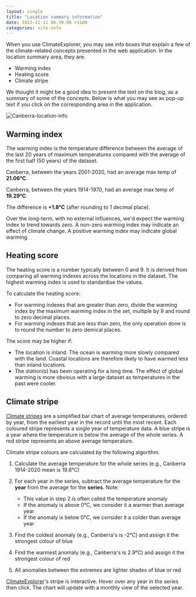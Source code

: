 ```yaml
---
layout: single
title: "Location summary information"
date: 2022-11-11 06:39:00 +1100
categories: site-info
---
```

When you use ClimateExplorer, you may see info boxes that explain a few of the climate-related concepts presented in the web application. In the location summary area, they are:

- Warming index
- Heating score
- Climate stripe

We thought it might be a good idea to present the text on the blog, as a summary of some of the concepts. Below is what you may see as pop-up text if you click on the corresponding area in the application.

![Canberra-location-info]({{site.url}}/blog/assets/Canberra-location-info.png)

## Warming index

The warming index is the temperature difference between the average of the last 20 years of maximum temperatures compared with the average of the first half (50 years) of the dataset.

Canberra, between the years 2001-2020, had an average max temp of **21.06°C**.

Canberra, between the years 1914-1970, had an average max temp of **19.29°C**.

The difference is **+1.8°C** (after rounding to 1 decimal place).

Over the long-term, with no external influences, we'd expect the warming index to trend towards zero. A non-zero warming index may indicate an effect of climate change. A positive warming index may indicate global warming.

## Heating score

The heating score is a number typically between 0 and 9. It is derived from comparing all warming indexes across the locations in the dataset. The highest warming index is used to standardise the values.

To calculate the heating score:

- For warming indexes that are greater than zero, divide the warming index by the maximum warming index in the set, multiple by 9 and round to zero decimal places.
- For warming indexes that are less than zero, the only operation done is to round the number to zero demical places.

The score may be higher if:

- The location is inland. The ocean is warming more slowly compared with the land. Coastal locations are therefore likely to have warmed less than inland locations.
- The station(s) has been operating for a long time. The effect of global warming is more obvious with a large dataset as temperatures in the past were cooler.

## Climate stripe

<a href="https://en.wikipedia.org/wiki/Warming_stripes" target="_blank">Climate stripes</a> are a simplified bar chart of average temperatures, ordered by year, from the earliest year in the record until the most recent. Each coloured stripe represents a single year of temperature data. A blue stripe is a year where the temperature is below the average of the whole series. A red stripe represents an above average temperature.

Climate stripe colours are calculated by the following algorithm.

1. Calculate the average temperature for the whole series (e.g., Canberra 1914-2020 mean is 19.8°C)

2. For each year in the series, subtract the average temperature for the **year** from the average for the **series**. Note:

   - This value in step 2 is often called the temperature anomaly
   - If the anomaly is above 0°C, we consider it a warmer than average year
   - If the anomaly is below 0°C, we consider it a colder than average year

4. Find the coldest anomaly (e.g., Canberra's is -2°C) and assign it the strongest colour of blue

5. Find the warmest anomaly (e.g., Canberra's is 2.9°C) and assign it the strongest colour of red

6. All anomalies between the extremes are lighter shades of blue or red

[ClimateExplorer](https://climateexplorer.net/)'s stripe is interactive. Hover over any year in the series then click. The chart will update with a monthly view of the selected year.